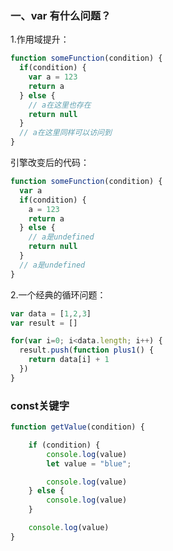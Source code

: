 ### 一、var 有什么问题？
1.作用域提升：
```javascript
function someFunction(condition) {
  if(condition) {
    var a = 123
    return a
  } else {
    // a在这里也存在
    return null
  }
  // a在这里同样可以访问到
}
```
引擎改变后的代码：
```javascript
function someFunction(condition) {
  var a
  if(condition) {
    a = 123
    return a
  } else {
    // a是undefined
    return null
  }
  // a是undefined
}
```
2.一个经典的循环问题：
```javascript
var data = [1,2,3]
var result = []

for(var i=0; i<data.length; i++) {
  result.push(function plus1() {
    return data[i] + 1
  })
}
```

### const关键字
```javascript
function getValue(condition) {

    if (condition) {
        console.log(value)
        let value = "blue";

        console.log(value)
    } else {
        console.log(value)
    }

    console.log(value)
}
```

